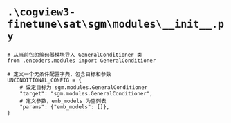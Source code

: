 # `.\cogview3-finetune\sat\sgm\modules\__init__.py`

```
# 从当前包的编码器模块导入 GeneralConditioner 类
from .encoders.modules import GeneralConditioner

# 定义一个无条件配置字典，包含目标和参数
UNCONDITIONAL_CONFIG = {
    # 设定目标为 sgm.modules.GeneralConditioner
    "target": "sgm.modules.GeneralConditioner",
    # 定义参数，emb_models 为空列表
    "params": {"emb_models": []},
}
```